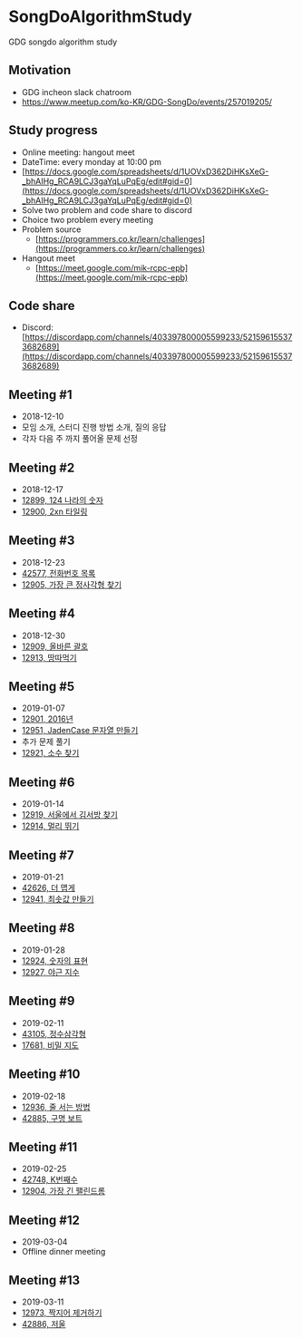 # SongDoAlgorithmStudy

GDG songdo algorithm study

## Motivation

- GDG incheon slack chatroom
- https://www.meetup.com/ko-KR/GDG-SongDo/events/257019205/

## Study progress

- Online meeting: hangout meet
- DateTime: every monday at 10:00 pm
- [https://docs.google.com/spreadsheets/d/1UOVxD362DiHKsXeG-_bhAIHg_RCA9LCJ3gaYqLuPqEg/edit#gid=0](https://docs.google.com/spreadsheets/d/1UOVxD362DiHKsXeG-_bhAIHg_RCA9LCJ3gaYqLuPqEg/edit#gid=0)
- Solve two problem and code share to discord
- Choice two problem every meeting
- Problem source
  - [https://programmers.co.kr/learn/challenges](https://programmers.co.kr/learn/challenges)
- Hangout meet
  - [https://meet.google.com/mik-rcpc-epb](https://meet.google.com/mik-rcpc-epb)

## Code share

- Discord: [https://discordapp.com/channels/403397800005599233/521596155373682689](https://discordapp.com/channels/403397800005599233/521596155373682689)

## Meeting #1

- 2018-12-10
- 모임 소개, 스터디 진행 방법 소개, 질의 응답
- 각자 다음 주 까지 풀어올 문제 선정

## Meeting #2

- 2018-12-17
- [12899, 124 나라의 숫자](https://github.com/jongfeel/SongDoAlgorithmStudy/tree/master/Problems/12899)
- [12900, 2xn 타일링](https://github.com/jongfeel/SongDoAlgorithmStudy/tree/master/Problems/12900)

## Meeting #3

- 2018-12-23
- [42577, 전화번호 목록](https://github.com/jongfeel/SongDoAlgorithmStudy/tree/master/Problems/42577)
- [12905, 가장 큰 정사각형 찾기](https://github.com/jongfeel/SongDoAlgorithmStudy/tree/master/Problems/12905)

## Meeting #4

- 2018-12-30
- [12909, 올바른 괄호](https://github.com/jongfeel/SongDoAlgorithmStudy/tree/master/Problems/12909)
- [12913, 땅따먹기](https://github.com/jongfeel/SongDoAlgorithmStudy/tree/master/Problems/12913)

## Meeting #5

- 2019-01-07
- [12901, 2016년](https://github.com/jongfeel/SongDoAlgorithmStudy/tree/master/Problems/12901)
- [12951, JadenCase 문자열 만들기](https://github.com/jongfeel/SongDoAlgorithmStudy/tree/master/Problems/12951)
- 추가 문제 풀기
- [12921, 소수 찾기](https://github.com/jongfeel/SongDoAlgorithmStudy/tree/master/Problems/12921)

## Meeting #6

- 2019-01-14
- [12919, 서울에서 김서방 찾기](https://github.com/jongfeel/SongDoAlgorithmStudy/tree/master/Problems/12919)
- [12914, 멀리 뛰기](https://github.com/jongfeel/SongDoAlgorithmStudy/tree/master/Problems/12914)

## Meeting #7

- 2019-01-21
- [42626, 더 맵게](https://github.com/jongfeel/SongDoAlgorithmStudy/tree/master/Problems/42626)
- [12941, 최솟값 만들기](https://github.com/jongfeel/SongDoAlgorithmStudy/tree/master/Problems/12941)

## Meeting #8

- 2019-01-28
- [12924, 숫자의 표현](https://github.com/jongfeel/SongDoAlgorithmStudy/tree/master/Problems/12924)
- [12927, 야근 지수](https://github.com/jongfeel/SongDoAlgorithmStudy/tree/master/Problems/12927)

## Meeting #9

- 2019-02-11
- [43105, 정수삼각형](https://github.com/jongfeel/SongDoAlgorithmStudy/tree/master/Problems/43105)
- [17681, 비밀 지도](https://github.com/jongfeel/SongDoAlgorithmStudy/tree/master/Problems/17681)

## Meeting #10

- 2019-02-18
- [12936, 줄 서는 방법](https://github.com/jongfeel/SongDoAlgorithmStudy/tree/master/Problems/12936)
- [42885, 구명 보트](https://github.com/jongfeel/SongDoAlgorithmStudy/tree/master/Problems/42885)

## Meeting #11

- 2019-02-25
- [42748, K번째수](https://github.com/jongfeel/SongDoAlgorithmStudy/tree/master/Problems/42748)
- [12904, 가장 긴 팰린드롬](https://github.com/jongfeel/SongDoAlgorithmStudy/tree/master/Problems/12904)

## Meeting #12

- 2019-03-04
- Offline dinner meeting

## Meeting #13

- 2019-03-11
- [12973, 짝지어 제거하기](https://github.com/jongfeel/SongDoAlgorithmStudy/tree/master/Problems/12973)
- [42886, 저울](https://github.com/jongfeel/SongDoAlgorithmStudy/tree/master/Problems/42886)